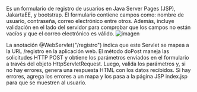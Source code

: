 Es un formulario de registro de usuarios en Java Server Pages (JSP), JakartaEE, y bootstrap. El formulario contiene campos como: nombre de usuario, contraseña, correo electrónico entre otros. Además, incluye validación en el lado del servidor para comprobar que los campos no están vacíos y que el correo electrónico es válido.
![imagen](https://user-images.githubusercontent.com/99100069/228960085-d3f06388-3c21-470e-aa20-25ec4724f5e7.png)


La anotación @WebServlet("/registro") indica que este Servlet se mapea a la URL /registro en la aplicación web.
El método doPost maneja las solicitudes HTTP POST y obtiene los parámetros enviados en el formulario a través del objeto HttpServletRequest. Luego, valida los parámetros y, si no hay errores, genera una respuesta HTML con los datos recibidos. Si hay errores, agrega los errores a un mapa y los pasa a la página JSP index.jsp para que se muestren al usuario.
